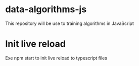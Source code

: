 # data-algorithms-js
This repository will be use to training algorithms in JavaScript 

# Init live reload 
Exe npm start to init live reload to typescript files
